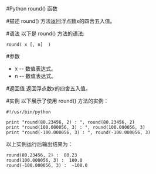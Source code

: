 #Python round() 函数


#描述
round() 方法返回浮点数x的四舍五入值。

#语法
以下是 round() 方法的语法:

```
round( x [, n]  )
```

#参数
- x -- 数值表达式。
- n -- 数值表达式。

#返回值
返回浮点数x的四舍五入值。

#实例
以下展示了使用 round() 方法的实例：

```
#!/usr/bin/python

print "round(80.23456, 2) : ", round(80.23456, 2)
print "round(100.000056, 3) : ", round(100.000056, 3)
print "round(-100.000056, 3) : ", round(-100.000056, 3)
```

以上实例运行后输出结果为：
```
round(80.23456, 2) :  80.23
round(100.000056, 3) :  100.0
round(-100.000056, 3) :  -100.0
```